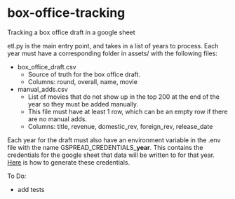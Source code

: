 # box-office-tracking

Tracking a box office draft in a google sheet

etl.py is the main entry point, and takes in a list of years to process.
Each year must have a corresponding folder in assets/ with the following files:
- box_office_draft.csv
  - Source of truth for the box office draft.
  - Columns: round, overall, name, movie
- manual_adds.csv
  - List of movies that do not show up in the top 200 at the end of the year so they must be added manually.
  - This file must have at least 1 row, which can be an empty row if there are no manual adds.
  - Columns: title, revenue, domestic_rev, foreign_rev, release_date

Each year for the draft must also have an environment variable in the .env file with the name GSPREAD_CREDENTIALS_**year**. This contains the credentials for the google sheet that data will be written to for that year. [Here](https://docs.gspread.org/en/latest/oauth2.html#for-bots-using-service-account) is how to generate these credentials.

To Do:
- add tests
 